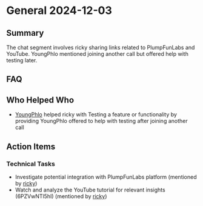 # General 2024-12-03

## Summary

The chat segment involves ricky sharing links related to PlumpFunLabs and YouTube. YoungPhlo mentioned joining another call but offered help with testing later.

## FAQ

## Who Helped Who

- [YoungPhlo](14:58) helped ricky with Testing a feature or functionality by providing YoungPhlo offered to help with testing after joining another call

## Action Items

### Technical Tasks

- Investigate potential integration with PlumpFunLabs platform (mentioned by [ricky](11:23))
- Watch and analyze the YouTube tutorial for relevant insights (6PZVwNTl5hI) (mentioned by [ricky](12:11))
